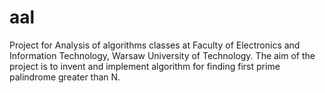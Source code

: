 # aal
Project for  Analysis of algorithms classes at Faculty of Electronics and Information Technology, Warsaw University of Technology. The aim of the project is to invent and implement algorithm for finding first prime palindrome greater than N.
